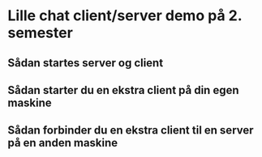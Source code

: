 # Lille chat client/server demo på 2. semester

## Sådan startes server og client


## Sådan starter du en ekstra client på din egen maskine


## Sådan forbinder du en ekstra client til en server på en anden maskine